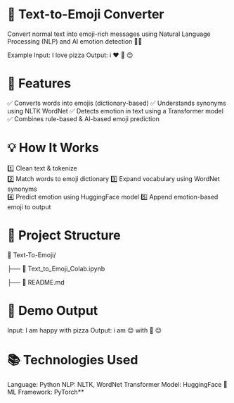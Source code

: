 # 🧠 Text-to-Emoji Converter
Convert normal text into emoji-rich messages using Natural Language Processing (NLP) and AI emotion detection 🤖✨

Example
Input: I love pizza
Output: i ❤️ 🍕 😊


# 🚀 Features

✅ Converts words into emojis (dictionary-based)
✅ Understands synonyms using NLTK WordNet
✅ Detects emotion in text using a Transformer model
✅ Combines rule-based & AI-based emoji prediction


# 💡 How It Works
1️⃣ Clean text & tokenize	
2️⃣ Match words to emoji dictionary	
3️⃣ Expand vocabulary using WordNet synonyms	
4️⃣ Predict emotion using HuggingFace model	
5️⃣ Append emotion-based emoji to output

# 📂 Project Structure
📁 Text-To-Emoji/

 ├── 🔗 Text_to_Emoji_Colab.ipynb
 
 ├── 📄 README.md


# 🎥 Demo Output
Input:  I am happy with pizza
Output: i am 😊 with 🍕 😊

# 📚 Technologies Used
Language:	Python
NLP:	NLTK, WordNet
Transformer Model:	HuggingFace 🤗
ML Framework:	PyTorch**
